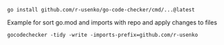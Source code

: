 ```shell
go install github.com/r-usenko/go-code-checker/cmd/...@latest
```

Example for sort go.mod and imports with repo and apply changes to files

```shell
gocodechecker -tidy -write -imports-prefix=github.com/r-usenko 
```
